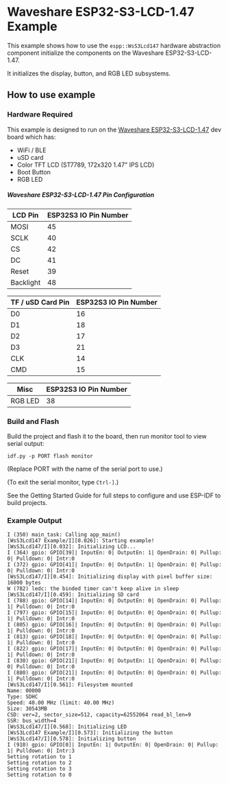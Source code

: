 # Waveshare ESP32-S3-LCD-1.47 Example

This example shows how to use the `espp::WsS3Lcd147` hardware abstraction
component initialize the components on the Waveshare ESP32-S3-LCD-1.47.

It initializes the display, button, and RGB LED subsystems.

## How to use example

### Hardware Required

This example is designed to run on the [Waveshare
ESP32-S3-LCD-1.47](https://www.waveshare.com/wiki/ESP32-S3-LCD-1.47) dev board
which has:

* WiFi / BLE
* uSD card
* Color TFT LCD (ST7789, 172x320 1.47" IPS LCD)
* Boot Button
* RGB LED

##### Waveshare ESP32-S3-LCD-1.47 Pin Configuration

| LCD Pin   | ESP32S3 IO Pin Number |
|-----------|-----------------------|
| MOSI      | 45                    |
| SCLK      | 40                    |
| CS        | 42                    |
| DC        | 41                    |
| Reset     | 39                    |
| Backlight | 48                    |

| TF / uSD Card Pin | ESP32S3 IO Pin Number |
|-------------------|-----------------------|
| D0                | 16                    |
| D1                | 18                    |
| D2                | 17                    |
| D3                | 21                    |
| CLK               | 14                    |
| CMD               | 15                    |

| Misc    | ESP32S3 IO Pin Number |
|---------|-----------------------|
| RGB LED | 38                    |


### Build and Flash

Build the project and flash it to the board, then run monitor tool to view
serial output:

```
idf.py -p PORT flash monitor
```

(Replace PORT with the name of the serial port to use.)

(To exit the serial monitor, type ``Ctrl-]``.)

See the Getting Started Guide for full steps to configure and use ESP-IDF to build projects.

### Example Output

```console
I (350) main_task: Calling app_main()
[WsS3Lcd147 Example/I][0.026]: Starting example!
[WsS3Lcd147/I][0.032]: Initializing LCD...
I (364) gpio: GPIO[39]| InputEn: 0| OutputEn: 1| OpenDrain: 0| Pullup: 0| Pulldown: 0| Intr:0
I (372) gpio: GPIO[41]| InputEn: 0| OutputEn: 1| OpenDrain: 0| Pullup: 0| Pulldown: 0| Intr:0
[WsS3Lcd147/I][0.454]: Initializing display with pixel buffer size: 16000 bytes
W (782) ledc: the binded timer can't keep alive in sleep
[WsS3Lcd147/I][0.459]: Initializing SD card
I (788) gpio: GPIO[14]| InputEn: 0| OutputEn: 0| OpenDrain: 0| Pullup: 1| Pulldown: 0| Intr:0
I (797) gpio: GPIO[15]| InputEn: 0| OutputEn: 0| OpenDrain: 0| Pullup: 1| Pulldown: 0| Intr:0
I (805) gpio: GPIO[16]| InputEn: 0| OutputEn: 0| OpenDrain: 0| Pullup: 1| Pulldown: 0| Intr:0
I (813) gpio: GPIO[18]| InputEn: 0| OutputEn: 0| OpenDrain: 0| Pullup: 1| Pulldown: 0| Intr:0
I (822) gpio: GPIO[17]| InputEn: 0| OutputEn: 0| OpenDrain: 0| Pullup: 1| Pulldown: 0| Intr:0
I (830) gpio: GPIO[21]| InputEn: 0| OutputEn: 1| OpenDrain: 0| Pullup: 0| Pulldown: 0| Intr:0
I (880) gpio: GPIO[21]| InputEn: 0| OutputEn: 0| OpenDrain: 0| Pullup: 1| Pulldown: 0| Intr:0
[WsS3Lcd147/I][0.561]: Filesystem mounted
Name: 00000
Type: SDHC
Speed: 40.00 MHz (limit: 40.00 MHz)
Size: 30543MB
CSD: ver=2, sector_size=512, capacity=62552064 read_bl_len=9
SSR: bus_width=4
[WsS3Lcd147/I][0.568]: Initializing LED
[WsS3Lcd147 Example/I][0.573]: Initializing the button
[WsS3Lcd147/I][0.578]: Initializing button
I (910) gpio: GPIO[0]| InputEn: 1| OutputEn: 0| OpenDrain: 0| Pullup: 1| Pulldown: 0| Intr:3
Setting rotation to 1
Setting rotation to 2
Setting rotation to 3
Setting rotation to 0
```

